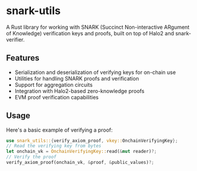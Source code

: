 # snark-utils

A Rust library for working with SNARK (Succinct Non-interactive ARgument of Knowledge) verification keys and proofs, built on top of Halo2 and snark-verifier.

## Features

- Serialization and deserialization of verifying keys for on-chain use
- Utilities for handling SNARK proofs and verification
- Support for aggregation circuits
- Integration with Halo2-based zero-knowledge proofs
- EVM proof verification capabilities

## Usage

Here's a basic example of verifying a proof:

```rust
use snark_utils::{verify_axiom_proof, vkey::OnchainVerifyingKey};
// Read the verifying key from bytes
let onchain_vk = OnchainVerifyingKey::read(&mut reader)?;
// Verify the proof
verify_axiom_proof(onchain_vk, &proof, &public_values)?;
```
